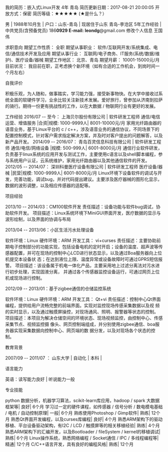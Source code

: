 我的简历：嵌入式Linux开发 4年 青岛
简历更新日期：2017-08-21 20:00:05
开放方式：保密
简历等级：★★★★★ (★是什么？）

男 | 1988年10月生 | 户口：山东-青岛 | 现居住于山东 青岛-李沧区
5年工作经验 | 中共党员(含预备党员)
186****0929
E-mail: leondg****@gmail.com
修改个人信息
王国伟

求职意向
期望工作性质： 	全职
期望从事职业： 	软件/互联网开发/系统集成、电信/通信技术开发及应用
期望从事行业： 	互联网/电子商务、IT服务(系统/数据/维护)、医疗设备/器械
期望工作地区： 	北京、青岛
期望月薪： 	10001-15000元/月
目前状况： 	我目前在职，正考虑换个新环境（如有合适的工作机会，到岗时间一个月左右）

自我评价

积极乐观，为人随和，做事踏实，学习能力强，接受新事物快。在大学中接收过系统全面的软硬件学习，业余比较关注新技术发展。爱好旅行，曾参加从济南到拉萨的骑行。期待一份更有挑战性的工作，以在大数据 / 物联网行业有更好的发展。

工作经验
2016/07 -- 至今： 	上海贝尔股份有限公司 | 软件研发工程师
通信/电信运营、增值服务 |合资|规模: 1000-9999人| 8001-10000元/月
家用光纤路由器的语音业务，基于Linux平台的 c / c++，涉及语音业务的通信协议，不同场景下的配置控制模式，针对客户需求指定解决方案，并及时对客户提出的问题解答，以及新产品开发。
2014/09 -- 2016/07： 	青岛百灵信息科技有限公司 | 软件研发工程师
通信/电信/网络设备 |规模: 500-999人| 6001-8000元/月
通信行业软件研发，负责基于linux系统的应用开发与测试工作，主要使用c语言以及shell脚本编程，参与系统用户认证，云系统维护，家用光纤路由器以及其他通信软件的开发。
2012/05 -- 2014/07： 	深圳科曼医疗设备有限公司 | 软件研发工程师
医疗设备/器械 |民营|规模: 1000-9999人| 6001-8000元/月
Linux环境下设备软件的调试与开发，完善功能，调试bug，并对代码提出建议。主要涉及医疗器械的图形化显示，数据的波形调整，以及相应传感器的适配等。

项目经验

2013/10 -- 2014/03：CM100软件开发
责任描述：设备功能与软件bug调试，协助软件开发。
项目描述：Linux系统环境下MiniGUI界面开发，医疗数据的显示与波形绘制，以及界面的协调与布局

2013/04 -- 2013/06：小区生活污水处理设备

软件环境：Linux
硬件环境：ARM
开发工具： vi+curses
责任描述：主要协助前期电子控制部分的功能实现，包括设备电机的定时开启；设备的温度、超声波等传
        感器配置，并可在现场的控制中心LCD进行状态显示，以及通过Boa服务器向上位机提交本设备状
        态；在达到液位上限、温度异常或设备故障时可通过GPRS短信报警。
项目描述：该设备属于机电一体化产品，主要采用地上过滤分离法对污水进行初步处理，实现固液分离，
        并通过各个传感器监控设备运行，可通过网页上位机或现场进行控制。

2012/09 -- 2013/01：基于zigbee通信的仓储监控系统

软件环境：Linux
硬件环境：ARM
开发工具： Qt+vi
责任描述：控制中心Qt界面编程，提供给用户流畅完整的前端界面。实现对监控现场传感采集数据以及视
        频的实时显示，以及通过触摸屏操控，对现场通风、照明、报警器等状态的控制。
项目描述：本项目为解决仓储空间的环境状态、现场视频监控，由控制中心、传感采集节点、视频监控摄
        像头、网页控制端组成，并分别使用zigbee通信、boa服务器实现采集数据向控制中心、网页端的数
        据分发，以及对现场各个状态的控制。

教育背景

2007/09 -- 2011/07 ： 山东大学 | 自动化 | 本科 |

语言能力

英语：读写能力良好 | 听说能力一般

专业技能

python 数据分析，机器学习算法，scikit-learn库应用，hadoop / spark 大数据框架等| 良好| 6个月
学习过一定的硬件课程，如传感器 / 信号分析 / 数电模电基础 / 电机 / 自动控制原理| 一般| 6个月
熟练使用Photoshop / Gimp软件| 熟练| 12个月
熟悉Qt界面开发编程，以及curses库编程| 良好| 4个月
熟悉ARM架构下的驱动移植、平台设备驱动架构，有I2C / LCD / 触摸屏等的相关移植经验| 熟练| 4个月
熟悉ARM架构下的汇编开发，以及Bootloader / fileSystem / kernel的移植调试| 熟练| 6个月
Linux操作系统，熟悉网络编程 / Socket通信 / IPC / 多线程编程等| 精通| 12个月
C/C++语言开发，具有良好的编程风格| 熟练| 12个月
